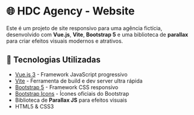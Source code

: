 # 🌐 HDC Agency - Website

Este é um projeto de site responsivo para uma agência fictícia, desenvolvido com **Vue.js**, **Vite**, **Bootstrap 5** e uma biblioteca de **parallax** para criar efeitos visuais modernos e atrativos.

## 🚀 Tecnologias Utilizadas

- [Vue.js 3](https://vuejs.org/) - Framework JavaScript progressivo
- [Vite](https://vitejs.dev/) - Ferramenta de build e dev server ultra rápida
- [Bootstrap 5](https://getbootstrap.com/) - Framework CSS responsivo
- [Bootstrap Icons](https://icons.getbootstrap.com/) - Ícones oficiais do Bootstrap
- Biblioteca de **Parallax JS** para efeitos visuais
- HTML5 & CSS3

